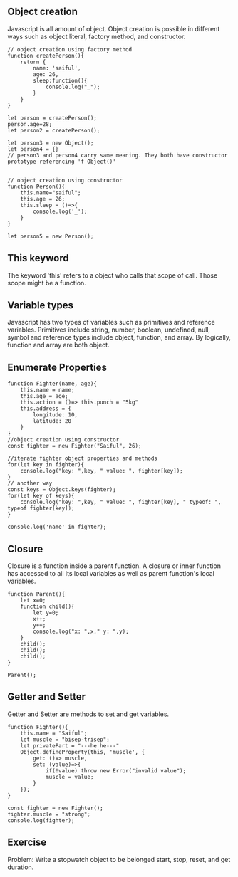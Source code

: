 ## Object creation
Javascript is all amount of object. Object creation is possible in different ways such as object literal, factory method, and constructor.
```
// object creation using factory method
function createPerson(){
    return {
        name: 'saiful',
        age: 26,
        sleep:function(){
            console.log("_");
        }
    }
}

let person = createPerson();
person.age=28;
let person2 = createPerson();

let person3 = new Object();
let person4 = {}
// person3 and person4 carry same meaning. They both have constructor prototype referencing 'f Object()'


// object creation using constructor
function Person(){
    this.name="saiful";
    this.age = 26;
    this.sleep = ()=>{
        console.log('_');
    }
}

let person5 = new Person();
```

## This keyword
The keyword 'this' refers to a object who calls that scope of call. Those scope might be a function.

## Variable types
Javascript has two types of variables such as primitives and reference variables. Primitives include string, number, boolean, undefined, null, symbol and reference types include object, function, and array. By logically, function and array are both object.

## Enumerate Properties


```
function Fighter(name, age){
    this.name = name;
    this.age = age;
    this.action = ()=> this.punch = "5kg"
    this.address = {
        longitude: 10,
        latitude: 20
    }
}
//object creation using constructor
const fighter = new Fighter("Saiful", 26);

//iterate fighter object properties and methods
for(let key in fighter){
    console.log("key: ",key, " value: ", fighter[key]);
}
// another way
const keys = Object.keys(fighter);
for(let key of keys){
    console.log("key: ",key, " value: ", fighter[key], " typeof: ", typeof fighter[key]);
}

console.log('name' in fighter);
```

## Closure
Closure is a function inside a parent function. A closure or inner function has
accessed to all its local variables as well as parent function's local variables.

```
function Parent(){
    let x=0;
    function child(){
        let y=0;
        x++;
        y++;
        console.log("x: ",x," y: ",y);
    }
    child();
    child();
    child();
}

Parent();
```

## Getter and Setter  
Getter and Setter are methods to set and get variables.
```
function Fighter(){
    this.name = "Saiful";
    let muscle = "bisep-trisep";
    let privatePart = "---he he---"
    Object.defineProperty(this, 'muscle', {
        get: ()=> muscle,
        set: (value)=>{
            if(!value) throw new Error("invalid value");
            muscle = value;
        }
    });
}

const fighter = new Fighter();
fighter.muscle = "strong";
console.log(fighter);
```

## Exercise
Problem: Write a stopwatch object to be belonged start, stop, reset, and get duration.
